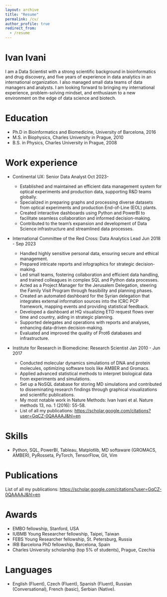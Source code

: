 ```yaml
---
layout: archive
title: "Resume"
permalink: /cv/
author_profile: true
redirect_from:
  - /resume
---
```


Ivan Ivani
======

I am a Data Scientist with a strong scientific background in bioinformatics and drug discovery, and five years of experience in data analytics in an international organization. I also managed small data teams of data managers and analysts. I am looking forward to bringing my international experience, problem-solving mindset, and enthusiasm to a new environment on the edge of data science and biotech.

Education
======
* Ph.D in Bioinformatics and Biomedicine, University of Barcelona, 2016
* M.S. in Biophysics, Charles University in Prague, 2010
* B.S. in Physics, Charles University in Prague, 2008

Work experience
======
* Continental UX: Senior Data Analyst      Oct 2023-
  * Established and maintained an efficient data management system for optical experiments and production data, supporting R&D teams globally.
  * Specialized in preparing graphs and processing diverse datasets from optical experiments and production End-of-Line (EOL) plants.
  * Created interactive dashboards using Python and PowerBI to facilitate seamless collaboration and informed decision-making.
  * Contributed to the team’s expansion and development of Data Science infrastructure and streamlined data processes.

* International Committee of the Red Cross: Data Analytics Lead      Jun 2018 - Sep 2023
  * Handled highly sensitive personal data, ensuring secure and ethical management.
  * Prepared intricate reports and infographics for strategic decision-making.
  * Led small teams, fostering collaboration and efficient data handling, and trained colleagues in complex SQL and Python data processes.
  * Acted as a Project Manager for the Jerusalem Delegation, steering the Family Visit Program through feasibility and planning phases.
  * Created an automated dashboard for the Syrian delegation that integrates external information sources into the ICRC PCP framework, mapping events and providing statistical feedback.
  * Developed a dashboard at HQ visualizing ETD request flows over time and country, aiding in strategic planning.
  * Supported delegates and operations with reports and analyses, enhancing data-driven decision-making.
  * Evaluated and improved the quality of Prot6 databases and infrastructure.

* Institute for Research in Biomedicine: Research Scientist        Jan 2010 - Jun 2017
  * Conducted molecular dynamics simulations of DNA and protein molecules, optimizing software tools like AMBER and Gromacs.
  * Applied advanced statistical methods to interpret biological data from experiments and simulations.
  * Set up a NoSQL database for storing MD simulations and contributed to disseminating research findings through graphical visualizations and scientific publications.
  * My most notable work in Nature Methods: Ivan Ivani et al. Nature methods 13, no. 1 (2016): 55-58.
  * List of all my publications: https://scholar.google.com/citations?user=GqCZ-0QAAAAJ&hl=en
  
Skills
======
* Python, SQL, PowerBI, Tableau, Matplotlib, MD softaware (GROMACS, AMBER), PyRosseta, PyTorch, TensorFlow, Git, Vim

Publications
======
List of all my publications: https://scholar.google.com/citations?user=GqCZ-0QAAAAJ&hl=en

Awards
======
* EMBO fellowship, Stanford, USA
* IUBMB Young Researcher fellowship, Taipei, Taiwan
* FEBS Young Researcher fellowship, St. Petersburg, Russia
* IRB Barcelona PhD fellowship, Barcelona, Spain
* Charles University scholarship (top 5% of students), Prague, Czechia
  
Languages
======
* English (Fluent), Czech (Fluent), Spanish (Fluent), Russian (Conversational), French (basic), Serbian (Native).
